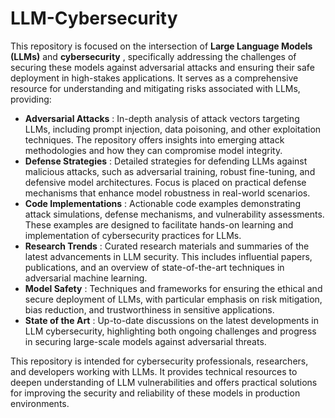 # LLM-Cybersecurity


This repository is focused on the intersection of **Large Language Models (LLMs)** and  **cybersecurity** , specifically addressing the challenges of securing these models against adversarial attacks and ensuring their safe deployment in high-stakes applications. It serves as a comprehensive resource for understanding and mitigating risks associated with LLMs, providing:

* **Adversarial Attacks** : In-depth analysis of attack vectors targeting LLMs, including prompt injection, data poisoning, and other exploitation techniques. The repository offers insights into emerging attack methodologies and how they can compromise model integrity.
* **Defense Strategies** : Detailed strategies for defending LLMs against malicious attacks, such as adversarial training, robust fine-tuning, and defensive model architectures. Focus is placed on practical defense mechanisms that enhance model robustness in real-world scenarios.
* **Code Implementations** : Actionable code examples demonstrating attack simulations, defense mechanisms, and vulnerability assessments. These examples are designed to facilitate hands-on learning and implementation of cybersecurity practices for LLMs.
* **Research Trends** : Curated research materials and summaries of the latest advancements in LLM security. This includes influential papers, publications, and an overview of state-of-the-art techniques in adversarial machine learning.
* **Model Safety** : Techniques and frameworks for ensuring the ethical and secure deployment of LLMs, with particular emphasis on risk mitigation, bias reduction, and trustworthiness in sensitive applications.
* **State of the Art** : Up-to-date discussions on the latest developments in LLM cybersecurity, highlighting both ongoing challenges and progress in securing large-scale models against adversarial threats.

This repository is intended for cybersecurity professionals, researchers, and developers working with LLMs. It provides technical resources to deepen understanding of LLM vulnerabilities and offers practical solutions for improving the security and reliability of these models in production environments.

